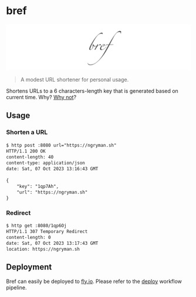 # bref

![](banner.png)

> A modest URL shortener for personal usage.

Shortens URLs to a 6 characters-length key that is generated based on current time. Why?
[Why not](src/key.rs)?

## Usage

### Shorten a URL

```
$ http post :8080 url="https://ngryman.sh"
HTTP/1.1 200 OK
content-length: 40
content-type: application/json
date: Sat, 07 Oct 2023 13:16:43 GMT

{
    "key": "1qp7Ah",
    "url": "https://ngryman.sh"
}
```

### Redirect

```
$ http get :8080/1qp6Oj
HTTP/1.1 307 Temporary Redirect
content-length: 0
date: Sat, 07 Oct 2023 13:17:43 GMT
location: https://ngryman.sh
```

## Deployment

Bref can easily be deployed to [fly.io](https://fly.io). Please refer to the
[deploy](.github/workflows/deploy.yaml) workflow pipeline.
